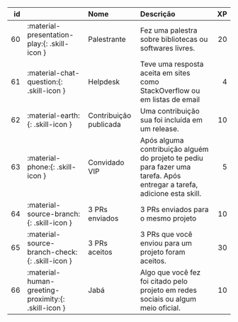 |   id |                                                     | Nome                   | Descrição                                                                                                               |   XP |
|-----:|:----------------------------------------------------|:-----------------------|:------------------------------------------------------------------------------------------------------------------------|-----:|
|   60 | :material-presentation-play:{: .skill-icon }        | Palestrante            | Fez uma palestra sobre bibliotecas ou softwares livres.                                                                 |   20 |
|   61 | :material-chat-question:{: .skill-icon }            | Helpdesk               | Teve uma resposta aceita em sites como StackOverflow ou em listas de email                                              |    4 |
|   62 | :material-earth:{: .skill-icon }                    | Contribuição publicada | Uma contribuição sua foi incluída em um release.                                                                        |   10 |
|   63 | :material-phone:{: .skill-icon }                    | Convidado VIP          | Após alguma contribuição alguém do projeto te pediu para fazer uma tarefa. Após entregar a tarefa, adicione esta skill. |    5 |
|   64 | :material-source-branch:{: .skill-icon }            | 3 PRs enviados         | 3 PRs enviados para o mesmo projeto                                                                                     |   10 |
|   65 | :material-source-branch-check:{: .skill-icon }      | 3 PRs aceitos          | 3 PRs que você enviou para um projeto foram aceitos.                                                                    |   30 |
|   66 | :material-human-greeting-proximity:{: .skill-icon } | Jabá                   | Algo que você fez foi citado pelo projeto em redes sociais ou algum meio oficial.                                       |   10 |